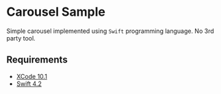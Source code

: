 # Carousel Sample

Simple carousel implemented using `Swift` programming language. No 3rd party tool.

## Requirements

- [XCode 10.1](https://developer.apple.com/xcode/)
- [Swift 4.2](https://developer.apple.com/swift/)
